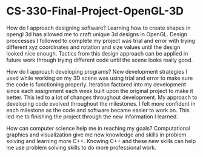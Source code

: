 # CS-330-Final-Project-OpenGL-3D

How do I approach designing software?
  Learning how to create shapes in opengl 3d has allowed me to craft unique 3d designs in OpenGL.
  Design proccesses I followed to complete my project was trial and error with trying different xyz coordinates and rotation and size values
  until the design looked nice enough. Tactics from this design approach can be applied in future work through trying different code until the scene looks really good.

How do I approach developing programs?
  New development strategies I used while working on my 3D scene was using trial and error to make sure the code is functioning properly.
  Iteration factored into my development since each assignment each week built upon the original project to make it better.
  This led to a lot of changes throughout development. My approach to developing code evolved throughout the milestones.
  I felt more confident in each milestone as the code and software became easier to work on. This led me to finishing the project
  through the new information I learned.

  How can computer science help me in reaching my goals?
    Computational graphics and visualization give me new knowledge and skills in problem solving and learning more C++.
    Knowing C++ and these new skills can help me use problem solving skills to do more professional work.
  
  
